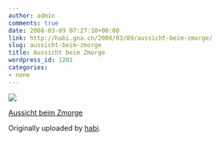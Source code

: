 ```yaml
---
author: admin
comments: true
date: 2008-03-09 07:27:10+00:00
link: http://habi.gna.ch/2008/03/09/aussicht-beim-zmorge/
slug: aussicht-beim-zmorge
title: Aussicht beim Zmorge
wordpress_id: 1201
categories:
- none
---
```



 [![](http://farm4.static.flickr.com/3086/2320683242_9b442d26d8_m.jpg)](http://www.flickr.com/photos/habi/2320683242/)
   

 
  [Aussicht beim Zmorge](http://www.flickr.com/photos/habi/2320683242/)
    

  Originally uploaded by [habi](http://www.flickr.com/people/habi/).
 




  


